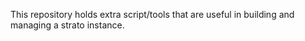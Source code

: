 
This repository holds extra script/tools that are useful in building and
managing a strato instance.  
